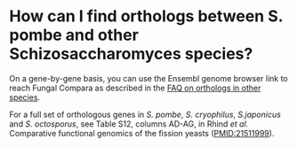 # How can I find orthologs between S. pombe and other Schizosaccharomyces species?
<!-- pombase_categories: Orthology,Finding data -->

On a gene-by-gene basis, you can use the Ensembl genome browser link
to reach Fungal Compara as described in the 
[FAQ on orthologs in other species](/faq/how-can-i-find-s-pombe-orthologs-species-other-human-and-s-cerevisiae).

For a full set of orthologous genes in *S. pombe*, *S. cryophilus*, *S.japonicus*
and *S. octosporus*, see Table S12, columns AD-AG, in Rhind
*et al.* Comparative functional genomics of the fission yeasts 
([PMID:21511999](http://www.ncbi.nlm.nih.gov/pubmed?term=21511999)).

